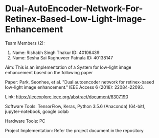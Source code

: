# Dual-AutoEncoder-Network-For-Retinex-Based-Low-Light-Image-Enhancement

Team Members (2):

1. Name: Rishabh Singh Thakur
   ID:   40106439
2. Name: Sesha Sai Raghuveer Patnala
   ID:   40138147
   
Aim: This is an implementation of a System for low-light image enhancement based on the following paper

Paper:  Park, Seonhee, et al. "Dual autoencoder network for 
        retinex-based low-light image enhancement." 
        IEEE Access 6 (2018): 22084-22093. 

Link: https://ieeexplore.ieee.org/abstract/document/8307190 

Software Tools: TensorFlow, Keras, Python 3.5.6 (Anaconda) (64-bit), jupyter-notebook, google colab

Hardware Tools: PC

Project Implementation: Refer the project document in the repository
